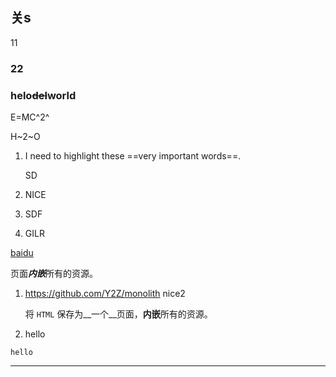 ## 关s

11

### 22





### helo~~del~~world

E=MC^2^

H~2~O


1. I need to highlight these ==very important words==.

   SD


3. NICE

  4. SDF

5. GILR


[baidu](https://baidu.com)

页面***内嵌***所有的资源。

1. https://github.com/Y2Z/monolith
    nice2

    将 `HTML` 保存为__一个__页面，**内嵌**所有的资源。

2. hello

```
hello
```

---